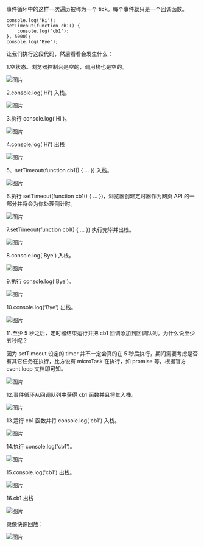 事件循环中的这样一次遍历被称为一个 tick。每个事件就只是一个回调函数。

```
console.log('Hi');
setTimeout(function cb1() { 
    console.log('cb1');
}, 5000);
console.log('Bye');
```

让我们执行这段代码，然后看看会发生什么：

1.空状态。浏览器控制台是空的，调用栈也是空的。

![图片](640-20210728103658612.png)

2.console.log('Hi') 入栈。

![图片](640-20210728103658657.png)

3.执行 console.log('Hi')。

![图片](640-20210728103658619.png)

4.console.log('Hi') 出栈

![图片](640-20210728103658658.png)

5、setTimeout(function cb1() { ... }) 入栈。

![图片](640-20210728103658655.png)

6.执行 setTimeout(function cb1() { ... })，浏览器创建定时器作为网页 API 的一部分并将会为你处理倒计时。

![图片](640-20210728103658659.png)

7.setTimeout(function cb1() { ... }) 执行完毕并出栈。

![图片](640-20210728103658647.png)

8.console.log('Bye') 入栈。

![图片](640-20210728103658654.png)

9.执行 console.log('Bye')。

![图片](640-20210728103658688.png)

10.console.log('Bye') 出栈。

![图片](640-20210728103658695.png)

11.至少 5 秒之后，定时器结束运行并把 cb1 回调添加到回调队列。为什么说至少五秒呢？

因为 setTimeout 设定的 timer 并不一定会真的在 5 秒后执行，期间需要考虑是否有其它任务在执行，比方说有 microTask 在执行，如 promise 等，根据官方 event loop 文档即可知。

![图片](640-20210728103658708.png)

12.事件循环从回调队列中获得 cb1 函数并且将其入栈。

![图片](640-20210728103658704.png)

13.运行 cb1 函数并将 console.log('cb1') 入栈。

![图片](640-20210728103658733.png)

14.执行 console.log('cb1')。

![图片](640-20210728103658712.png)

15.console.log('cb1') 出栈。

![图片](640-20210728103658748.png)

16.cb1 出栈

![图片](640-20210728103658753.png)

录像快速回放：

![图片](640-20210728103658918.gif)

